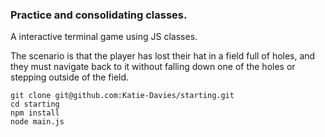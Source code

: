 ### Practice and consolidating classes.

A interactive terminal game using JS classes.

The scenario is that the player has lost their hat in a field full of holes, and they must navigate back to it without falling down one of the holes or stepping outside of the field.

```
git clone git@github.com:Katie-Davies/starting.git
cd starting
npm install
node main.js
```
